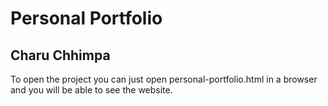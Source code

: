 # Personal Portfolio
## Charu Chhimpa
To open the project you can just open personal-portfolio.html in a browser and you will be able to see the website.

